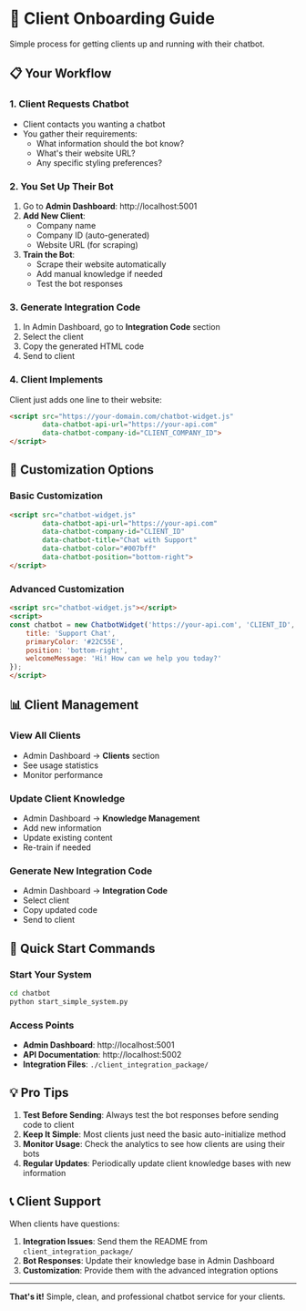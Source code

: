 # 🎯 Client Onboarding Guide

Simple process for getting clients up and running with their chatbot.

## 📋 Your Workflow

### 1. **Client Requests Chatbot**
- Client contacts you wanting a chatbot
- You gather their requirements:
  - What information should the bot know?
  - What's their website URL?
  - Any specific styling preferences?

### 2. **You Set Up Their Bot**
1. Go to **Admin Dashboard**: http://localhost:5001
2. **Add New Client**:
   - Company name
   - Company ID (auto-generated)
   - Website URL (for scraping)
3. **Train the Bot**:
   - Scrape their website automatically
   - Add manual knowledge if needed
   - Test the bot responses

### 3. **Generate Integration Code**
1. In Admin Dashboard, go to **Integration Code** section
2. Select the client
3. Copy the generated HTML code
4. Send to client

### 4. **Client Implements**
Client just adds one line to their website:
```html
<script src="https://your-domain.com/chatbot-widget.js" 
        data-chatbot-api-url="https://your-api.com"
        data-chatbot-company-id="CLIENT_COMPANY_ID">
</script>
```

## 🎨 Customization Options

### Basic Customization
```html
<script src="chatbot-widget.js" 
        data-chatbot-api-url="https://your-api.com"
        data-chatbot-company-id="CLIENT_ID"
        data-chatbot-title="Chat with Support"
        data-chatbot-color="#007bff"
        data-chatbot-position="bottom-right">
</script>
```

### Advanced Customization
```html
<script src="chatbot-widget.js"></script>
<script>
const chatbot = new ChatbotWidget('https://your-api.com', 'CLIENT_ID', {
    title: 'Support Chat',
    primaryColor: '#22C55E',
    position: 'bottom-right',
    welcomeMessage: 'Hi! How can we help you today?'
});
</script>
```

## 📊 Client Management

### View All Clients
- Admin Dashboard → **Clients** section
- See usage statistics
- Monitor performance

### Update Client Knowledge
- Admin Dashboard → **Knowledge Management**
- Add new information
- Update existing content
- Re-train if needed

### Generate New Integration Code
- Admin Dashboard → **Integration Code**
- Select client
- Copy updated code
- Send to client

## 🚀 Quick Start Commands

### Start Your System
```bash
cd chatbot
python start_simple_system.py
```

### Access Points
- **Admin Dashboard**: http://localhost:5001
- **API Documentation**: http://localhost:5002
- **Integration Files**: `./client_integration_package/`

## 💡 Pro Tips

1. **Test Before Sending**: Always test the bot responses before sending code to client
2. **Keep It Simple**: Most clients just need the basic auto-initialize method
3. **Monitor Usage**: Check the analytics to see how clients are using their bots
4. **Regular Updates**: Periodically update client knowledge bases with new information

## 📞 Client Support

When clients have questions:
1. **Integration Issues**: Send them the README from `client_integration_package/`
2. **Bot Responses**: Update their knowledge base in Admin Dashboard
3. **Customization**: Provide them with the advanced integration options

---

**That's it!** Simple, clean, and professional chatbot service for your clients.